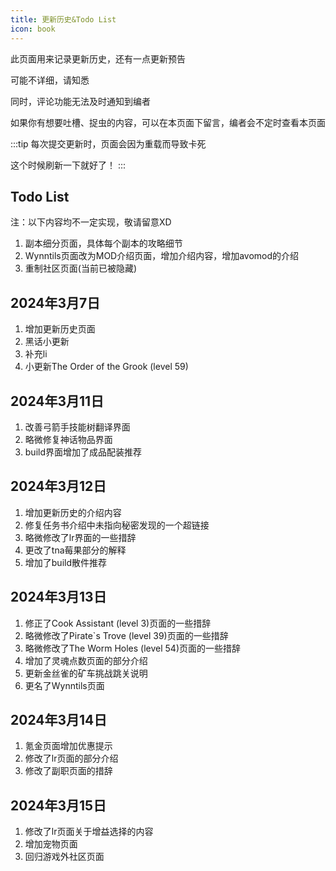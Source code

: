 ```yaml
---
title: 更新历史&Todo List
icon: book
---
```


此页面用来记录更新历史，还有一点更新预告

可能不详细，请知悉

同时，评论功能无法及时通知到编者

如果你有想要吐槽、捉虫的内容，可以在本页面下留言，编者会不定时查看本页面

:::tip
每次提交更新时，页面会因为重载而导致卡死

这个时候刷新一下就好了！
:::

## Todo List
注：以下内容均不一定实现，敬请留意XD

1. 副本细分页面，具体每个副本的攻略细节
2. Wynntils页面改为MOD介绍页面，增加介绍内容，增加avomod的介绍
3. 重制社区页面(当前已被隐藏)


## 2024年3月7日
1. 增加更新历史页面
2. 黑话小更新
3. 补充li
4. 小更新The Order of the Grook (level 59)

## 2024年3月11日
1. 改善弓箭手技能树翻译界面
2. 略微修复神话物品界面
3. build界面增加了成品配装推荐

## 2024年3月12日
1. 增加更新历史的介绍内容
2. 修复任务书介绍中未指向秘密发现的一个超链接
3. 略微修改了lr界面的一些措辞
4. 更改了tna莓果部分的解释
5. 增加了build散件推荐

## 2024年3月13日
1. 修正了Cook Assistant (level 3)页面的一些措辞
2. 略微修改了Pirate`s Trove (level 39)页面的一些措辞
3. 略微修改了The Worm Holes (level 54)页面的一些措辞
4. 增加了灵魂点数页面的部分介绍
5. 更新金丝雀的矿车挑战跳关说明
6. 更名了Wynntils页面

## 2024年3月14日
1. 氪金页面增加优惠提示
2. 修改了lr页面的部分介绍
3. 修改了副职页面的措辞

## 2024年3月15日
1. 修改了lr页面关于增益选择的内容
2. 增加宠物页面
3. 回归游戏外社区页面